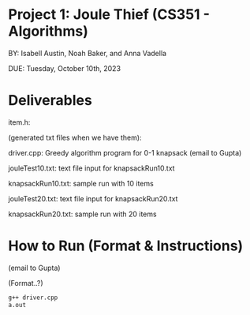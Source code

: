 # Project 1: Joule Thief (CS351 - Algorithms)
BY: Isabell Austin, Noah Baker, and Anna Vadella

DUE: Tuesday, October 10th, 2023

# Deliverables
item.h:

(generated txt files when we have them):

driver.cpp: Greedy algorithm program for 0-1 knapsack (email to Gupta)

jouleTest10.txt: text file input for knapsackRun10.txt

knapsackRun10.txt: sample run with 10 items

jouleTest20.txt: text file input for knapsackRun20.txt

knapsackRun20.txt: sample run with 20 items

# How to Run (Format & Instructions)
(email to Gupta)

(Format..?)

```bash
g++ driver.cpp
a.out
```